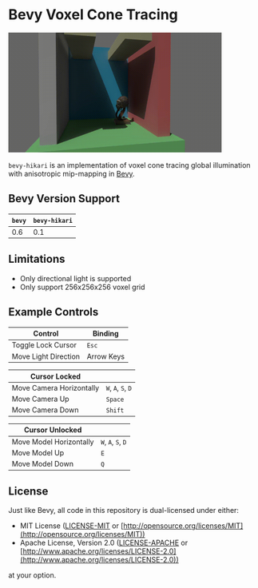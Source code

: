 # Bevy Voxel Cone Tracing
<img src="assets/screenshots/cover.gif" width="427" height="240" />

`bevy-hikari` is an implementation of voxel cone tracing global illumination with anisotropic mip-mapping in [Bevy](https://bevyengine.org/).

## Bevy Version Support
| `bevy` | `bevy-hikari` |
| ------ | ------------- |
| 0.6    | 0.1           |

## Limitations
- Only directional light is supported
- Only support 256x256x256 voxel grid

## Example Controls
| Control              | Binding    |
| -------------------- | ---------- |
| Toggle Lock Cursor   | `Esc`      |
| Move Light Direction | Arrow Keys |

| Cursor Locked            |                    |
| ------------------------ | ------------------ |
| Move Camera Horizontally | `W`, `A`, `S`, `D` |
| Move Camera Up           | `Space`            |
| Move Camera Down         | `Shift`            |

| Cursor Unlocked         |                    |
| ----------------------- | ------------------ |
| Move Model Horizontally | `W`, `A`, `S`, `D` |
| Move Model Up           | `E`                |
| Move Model Down         | `Q`                |

## License
Just like Bevy, all code in this repository is dual-licensed under either:

* MIT License ([LICENSE-MIT](docs/LICENSE-MIT) or [http://opensource.org/licenses/MIT](http://opensource.org/licenses/MIT))
* Apache License, Version 2.0 ([LICENSE-APACHE](docs/LICENSE-APACHE) or [http://www.apache.org/licenses/LICENSE-2.0](http://www.apache.org/licenses/LICENSE-2.0))

at your option.
